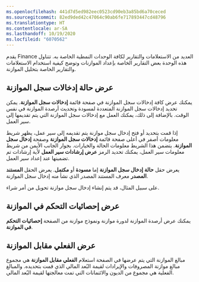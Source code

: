 ```yaml
---
ms.openlocfilehash: 441d7d5ed982eec0523cd90eb3a85bd6a70ceced
ms.sourcegitcommit: 82ed9ded42c47064c90ab6fe717893447cd48796
ms.translationtype: HT
ms.contentlocale: ar-SA
ms.lasthandoff: 10/19/2020
ms.locfileid: "6070562"
---
```

يقدم Finance العديد من الاستعلامات والتقارير لكافة الوحدات النمطية الخاصة به. تتناول هذه الوحدة بعض التقارير الخاصة بإعداد الموازنات وتوضح كيفية استخدام الاستعلامات والتقارير الخاصة بتحليل الموازنة.

## <a name="view-the-status-of-budget-register-entries"></a>عرض حالة إدخالات سجل الموازنة 

يمكنك عرض كافة إدخالات سجل الموازنة في صفحة قائمة **إدخالات سجل الموازنة**. يمكن تحديد إدخالات سجل الموازنة المتعددة لمسودة وتحديث أرصدة الموازنة في نفس الوقت. بالإضافة إلى ذلك، يمكنك العمل مع إدخالات سجل الموازنة التي يتم تقديمها إلى سير العمل.


إذا قمت بتحديد أو فتح إدخال سجل موازنة يتم تقديمه إلى سير عمل، يظهر شريط معلومات أصفر في أعلى صفحة قائمة **إدخالات سجل الموازنة** وصفحة **إدخال سجل الموازنة**.
يتضمن هذا الشريط معلومات الحالة والخيارات. بجوار الجانب الأيمن من شريط معلومات سير العمل، يمكنك تحديد الرمز **عرض إرشادات سير العمل** لأية إرشادات تم تضمينها عند إعداد سير العمل.

يعرض حقل **حالة** **إدخال سجل الموازنة** إما **مسودة** أو **مكتمل**. يعرض الحقل **المستند المصدر** معرف المستند المصدر الذي نشأ منه إدخال سجل الموازنة.

على سبيل المثال، قد يتم إنشاء إدخال سجل موازنة تحويل من أمر شراء.

## <a name="view-budget-control-statistics"></a>عرض إحصائيات التحكم في الموازنة 

يمكنك عرض أرصدة الموازنة لدورة موازنة ونموذج موازنة من الصفحة **إحصائيات التحكم في الموازنة**.

## <a name="view-actual-vs-budget"></a>عرض الفعلي مقابل الموازنة 

مبالغ الموازنة التي يتم عرضها في الصفحة استعلام **الفعلي مقابل الموازنة** هي مجموع مبالغ موازنة المصروفات والإيرادات لقيمة البُعد المالي الذي قمت بتحديده. والمبالغ الفعلية هي مجموع من الديون والائتمانات التي تمت معالجتها لقيمة البُعد المالي.

